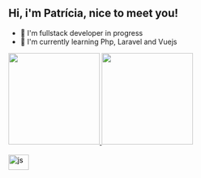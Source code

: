 ## Hi, i'm Patrícia, nice to meet you!

- 🔭 I'm fullstack developer in progress 
- 🌱 I'm currently learning Php, Laravel and Vuejs

<div>
  <a href="https://github.com/pattiesanchez">
  <img height="180cm" src="https://github-readme-stats.vercel.app/api?username=pattiesanchez&show_icons=true&theme=tokyonight">
  <img height="180cm" src="https://github-readme-stats.vercel.app/api/top-langs/?username=pattiesanchez&layout=compact">
</div>

<div class="background"> 
  <div style="display: inline_block"><br>
    <img align="center" alt="js" height="30" width="40" src="https://cdn.jsdelivr.net/gh/devicons/devicon/icons/javascript/javascript-plain.svg"/>



  </div>
</div>

<style>
.background{
  color: black;
  
</style>
